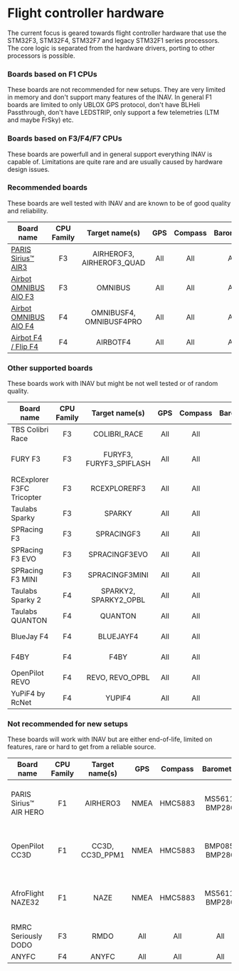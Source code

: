 # Flight controller hardware

The current focus is geared towards flight controller hardware that use the STM32F3, STM32F4, STM32F7 and legacy STM32F1 series processors. The core logic is separated from the hardware drivers, porting to other processors is possible.

### Boards based on F1 CPUs

These boards are not recommended for new setups. They are very limited in memory and don't support many features of the INAV. In general F1 boards are limited to only UBLOX GPS protocol, don't have BLHeli Passthrough, don't have LEDSTRIP, only support a few telemetries (LTM and maybe FrSky) etc.

### Boards based on F3/F4/F7 CPUs

These boards are powerfull and in general support everything INAV is capable of. Limitations are quite rare and are usually caused by hardware design issues.

### Recommended boards

These boards are well tested with INAV and are known to be of good quality and reliability.

| Board name                | CPU Family | Target name(s)            | GPS  | Compass | Barometer      | Telemetry | RX                             | Blackbox             |
|---------------------------|:----------:|:-------------------------:|:----:|:-------:|:--------------:|:---------:|:------------------------------:|:--------------------:|
| [PARIS Sirius™ AIR3](http://www.multiwiicopter.com/products/inav-air3-fixed-wing)                 | F3         | AIRHEROF3, AIRHEROF3_QUAD | All  | All     | All            | All       | All                            | SERIAL               |
| [Airbot OMNIBUS AIO F3](http://shop.myairbot.com/index.php/flight-control/cleanflight-baseflight/omnibusv11.html) | F3         | OMNIBUS                   | All  | All     | All            | All       | All                            | SERIAL, SD           |
| [Airbot OMNIBUS AIO F4](http://shop.myairbot.com/index.php/flight-control/cleanflight-baseflight/omnibusf4v2.html)| F4         | OMNIBUSF4, OMNIBUSF4PRO   | All  | All     | All            | All       | All                            | SERIAL, SD, SPIFLASH |
| [Airbot F4 / Flip F4](http://shop.myairbot.com/index.php/flight-control/apm/airbotf4v1.html)                      | F4         | AIRBOTF4                  | All  | All     | All            | All       | All                            | SERIAL, SPIFLASH     |

### Other supported boards

These boards work with INAV but might be not well tested or of random quality.

| Board name                | CPU Family | Target name(s)            | GPS  | Compass | Barometer      | Telemetry | RX                             | Blackbox             |
|---------------------------|:----------:|:-------------------------:|:----:|:-------:|:--------------:|:---------:|:------------------------------:|:--------------------:|
| TBS Colibri Race          | F3         | COLIBRI_RACE              | All  | All     | All            | All       | All                            | SERIAL               |
| FURY F3                   | F3         | FURYF3, FURYF3_SPIFLASH   | All  | All     | All            | All       | All                            | SERIAL, SD, SPIFLASH |
| RCExplorer F3FC Tricopter | F3         | RCEXPLORERF3              | All  | All     | All            | All       | All                            | SERIAL               |
| Taulabs Sparky            | F3         | SPARKY                    | All  | All     | All            | All       | All                            | SERIAL               |
| SPRacing F3               | F3         | SPRACINGF3                | All  | All     | All            | All       | All                            | SERIAL, SPIFLASH     |
| SPRacing F3 EVO           | F3         | SPRACINGF3EVO             | All  | All     | All            | All       | All                            | SERIAL, SD           |
| SPRacing F3 MINI          | F3         | SPRACINGF3MINI            | All  | All     | All            | All       | All                            | SERIAL, SD           |
| Taulabs Sparky 2          | F4         | SPARKY2, SPARKY2_OPBL     | All  | All     | All            | All       | All                            | SERIAL, SPIFLASH     |
| Taulabs QUANTON           | F4         | QUANTON                   | All  | All     | All            | All       | All                            | SERIAL, SPIFLASH     |
| BlueJay F4                | F4         | BLUEJAYF4                 | All  | All     | All            | All       | All                            | SERIAL, SPIFLASH     |
| F4BY                      | F4         | F4BY                      | All  | All     | All            | All       | All                            | SERIAL, SD           |
| OpenPilot REVO            | F4         | REVO, REVO_OPBL           | All  | All     | All            | All       | All                            | SERIAL, SPIFLASH     |
| YuPiF4 by RcNet           | F4         | YUPIF4                    | All  | All     | All            | All       | All                            | SERIAL, SD           |

### Not recommended for new setups

These boards will work with INAV but are either end-of-life, limited on features, rare or hard to get from a reliable source.

| Board name                | CPU Family | Target name(s)            | GPS  | Compass | Barometer      | Telemetry | RX                             | Blackbox             |
|---------------------------|:----------:|:-------------------------:|:----:|:-------:|:--------------:|:---------:|:------------------------------:|:--------------------:|
| PARIS Sirius™ AIR HERO    | F1         | AIRHERO3                  | NMEA | HMC5883 | MS5611, BMP280 | LTM       | PWM, PPM, SBUS, IBUS, SPEKTRUM | SERIAL               |
| OpenPilot CC3D            | F1         | CC3D, CC3D_PPM1           | NMEA | HMC5883 | BMP085, BMP280 | LTM       | PWM, PPM, SBUS, IBUS, SPEKTRUM | no                   |
| AfroFlight NAZE32         | F1         | NAZE                      | NMEA | HMC5883 | MS5611, BMP280 | LTM       | PWM, PPM, SBUS, IBUS, SPEKTRUM | SERIAL, SPIFLASH     |
| RMRC Seriously DODO       | F3         | RMDO                      | All  | All     | All            | All       | All                            | SERIAL               |
| ANYFC                     | F4         | ANYFC                     | All  | All     | All            | All       | All                            | SERIAL               |
